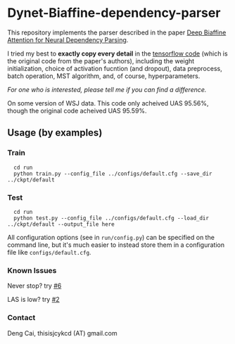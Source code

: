 # Dynet-Biaffine-dependency-parser
This repository implements the parser described in the paper [Deep Biaffine Attention for Neural Dependency Parsing](https://arxiv.org/abs/1611.01734).

I tried my best to **exactly copy every detail** in the [tensorflow code](https://github.com/tdozat/Parser) (which is the original code from the paper's authors), including the weight initialization, choice of activation fucntion (and dropout), data preprocess, batch operation, MST algorithm, and, of course, hyperparameters.

*For one who is interested, please tell me if you can find a difference.*

On some version of WSJ data. This code only acheived UAS 95.56%, though the original code acheived UAS 95.59%.

## Usage (by examples)

### Train
```
  cd run
  python train.py --config_file ../configs/default.cfg --save_dir ../ckpt/default
```

### Test
```
  cd run
  python test.py --config_file ../configs/default.cfg --load_dir ../ckpt/default --output_file here
```

All configuration options (see in `run/config.py`) can be specified on the command line, but it's much easier to instead store them in a configuration file like `configs/default.cfg`.

### Known Issues
Never stop? try [#6](https://github.com/jcyk/Dynet-Biaffine-dependency-parser/issues/6)

LAS is low? try [#2](https://github.com/jcyk/Dynet-Biaffine-dependency-parser/issues/2)


### Contact
Deng Cai, thisisjcykcd (AT) gmail.com
